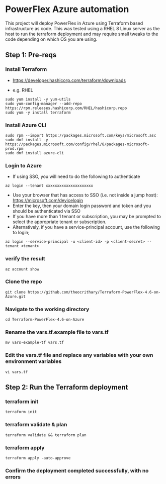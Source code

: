 # PowerFlex Azure automation
This project will deploy PowerFlex in Azure using Terraform based infrastructure as code. 
This was tested using a RHEL 8 Linux server as the host to run the terraform deployment and may require small tweaks to the code depending on which OS you are using.

## Step 1: Pre-reqs

### Install Terraform
- https://developer.hashicorp.com/terraform/downloads
* e.g. RHEL
```
sudo yum install -y yum-utils
sudo yum-config-manager --add-repo https://rpm.releases.hashicorp.com/RHEL/hashicorp.repo
sudo yum -y install terraform
```

### Install Azure CLI
```
sudo rpm --import https://packages.microsoft.com/keys/microsoft.asc
sudo dnf install -y https://packages.microsoft.com/config/rhel/8/packages-microsoft-prod.rpm
sudo dnf install azure-cli
```

### Login to Azure
- If using SSO, you will need to do the following to authenticate
```
az login --tenant xxxxxxxxxxxxxxxxxxxxx
```
- Use your browser that has access to SSO (i.e. not inside a jump host): https://microsoft.com/devicelogin
- Enter the key, then your domain login password and token and you should be authenticated via SSO
- If you have more than 1 tenant or subscription, you may be prompted to select the appropriate tenant or subscription.
- Alternatively, if you have a service-principal account, use the following to login;
```
az login --service-principal -u <client-id> -p <client-secret> --tenant <tenant>
```

### verify the result
```
az account show
```

### Clone the repo
```
git clone https://github.com/theocrithary/Terraform-PowerFlex-4.6-on-Azure.git
```

### Navigate to the working directory
```
cd Terraform-PowerFlex-4.6-on-Azure
```

### Rename the vars.tf.example file to vars.tf
```
mv vars-example-tf vars.tf
```

### Edit the vars.tf file and replace any variables with your own environment variables
```
vi vars.tf
```

## Step 2: Run the Terraform deployment

### terraform init
```
terraform init
```

### terraform validate & plan
```
terraform validate && terraform plan
```

### terraform apply
```
terraform apply -auto-approve
```

### Confirm the deployment completed successfully, with no errors
